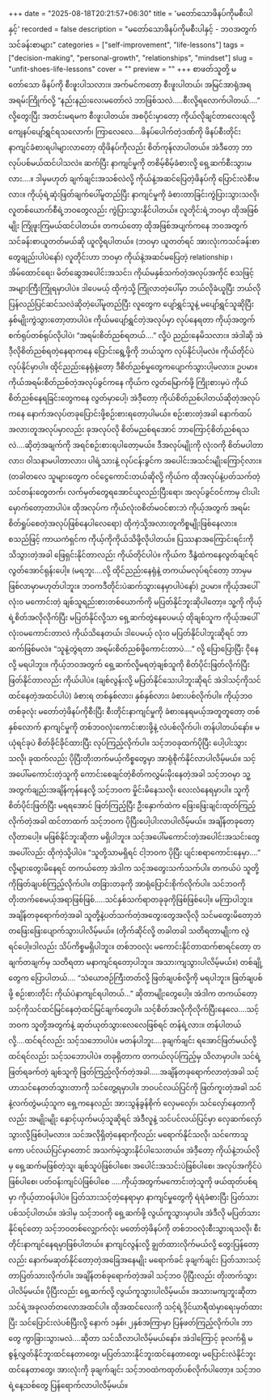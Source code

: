 +++
date = "2025-08-18T20:21:57+06:30"
title = 'မတော်သောဖိနပ်ကိုမစီးပါနှင့်'
recorded = false
description = "မတော်သောဖိနပ်ကိုမစီးပါနှင့် - ဘဝအတွက် သင်ခန်းစာများ"
categories = ["self-improvement", "life-lessons"]
tags = ["decision-making", "personal-growth", "relationships", "mindset"]
slug = "unfit-shoes-life-lessons"
cover = ""
preview = ""
+++
စာဖတ်သူတို့ မတော်သော ဖိနပ်ကို စီးဖူးပါသလား။ အက်မင်ကတော့ စီးဖူးပါတယ်၊ အမြင်အာရုံအရ အရမ်းကြိုက်လို့ “နည်းနည်းလေးမတော်လဲ ဘာဖြစ်သလဲ…..စီးလို့ရလောက်ပါတယ်….” လို့တွေးပြီး အတင်းမရမက စီးဖူးပါတယ်။ အစပိုင်းမှာတော့ ကိုယ်လိုချင်တာလေးရလို့ ကျေနပ်ပျော်ရွှင်ရသလောက်၊ ကြာလေလေ….ဖိနပ်ပေါက်တဲ့ဒဏ်ကို ဖိနပ်စီးတိုင်း နာကျင်ခံစားရပါများလာတော့ ထိုဖိနပ်ကိုလည်း စိတ်ကုန်လာပါတယ်။ အဲဒီတော့ ဘာလုပ်ပစ်မယ်ထင်ပါသလဲ။ ဆက်ပြီး နာကျင်မှုကို တစိမ့်စိမ့်ခံစားလို့ ရှေ့ဆက်စီးသွားမလား….။ ဒါမှမဟုတ် ချက်ချင်းအသစ်လဲလို့ ကိုယ်နဲ့အဆင်ပြေတဲ့ဖိနပ်ကို ပြောင်းလဲစီးမလား။
ကိုယ့်ရဲ့ဆုံးဖြတ်ချက်ပေါ်မူတည်ပြီး နာကျင်မှုကို ခံစားတာခြင်းကွဲပြားသွားသလို၊ လူတစ်ယောက်စီရဲ့ဘဝတွေလည်း ကွဲပြားသွားနိုင်ပါတယ်။
လူတိုင်းရဲ့ဘဝမှာ ထိုအဖြစ်မျိုး ကြုံဖူးကြမယ်ထင်ပါတယ်။ တကယ်တော့ ထိုအဖြစ်အပျက်ကနေ ဘဝအတွက် သင်ခန်းစာယူတတ်မယ်ဆို ယူလို့ရပါတယ်။ (ဘဝမှာ ယူတတ်ရင် အားလုံးကသင်ခန်းစာတွေချည်းပါပဲနော်)
လူတိုင်းဟာ ဘဝမှာ ကိုယ်နဲ့အဆင်မပြေတဲ့ relationship ၊ အိမ်ထောင်ရေး၊ မိတ်ဆွေအပေါင်းအသင်း၊ ကိုယ်မနှစ်သက်တဲ့အလုပ်အကိုင် စသဖြင့် အများကြီးကြုံရမှာပါပဲ။ ဒါပေမယ့် ထိုကဲ့သို့ ကြုံလာတဲ့ပေါ်မှာ ဘယ်လိုခံယူပြီး ဘယ်လိုပြန်လည်ပြင်ဆင်သလဲဆိုတဲ့ပေါ်မူတည်ပြီး လူတွေက ပျော်ရွှင်သူနဲ့ မပျော်ရွှင်သူဆိုပြီး နှစ်မျိုးကွဲသွားတော့တာပါပဲ။ ကိုယ်မပျော်ရွှင်တဲ့အလုပ်မှာ လုပ်နေရတာ ကိုယ့်အတွက် စက်ရုပ်တစ်ရုပ်လိုပါပဲ၊ “အရမ်းစိတ်ညစ်ရတယ်….” လို့ပဲ ညည်းနေမိသလား။ အဲဒါဆို အဲဒီ့လိုစိတ်ညစ်ရတဲ့နေရာကနေ ပြောင်းရွေ့ဖို့ကို ဘယ်သူက လုပ်နိုင်ပါ့မလဲ။ ကိုယ်တိုင်ပဲ လုပ်နိုင်မှာပါ။ ထိုင်ညည်းနေရုံနဲ့တော့ ဒီစိတ်ညစ်မှုတွေကပျောက်သွားပါ့မလား။ ဥပမာ။ ကိုယ်အရမ်းစိတ်ညစ်တဲ့အလုပ်ခွင်ကနေ ကိုယ်က လွတ်မြောက်ဖို့ ကြိုးစားမှပဲ ကိုယ်စိတ်ညစ်နေရခြင်းတွေကနေ လွတ်မှာပေါ့၊ အဲဒီ့တော့ ကိုယ်စိတ်ညစ်ပါတယ်ဆိုတဲ့အလုပ်ကနေ နောက်အလုပ်တခုပြောင်းဖို့စဉ်းစားရတော့ပါမယ်။ စဉ်းစားတဲ့အခါ နောက်ထပ်အလားတူအလုပ်မှာလည်း ခုအလုပ်လို စိတ်မညစ်ရအောင် ဘာကြောင့်စိတ်ညစ်ရသလဲ….ဆိုတဲ့အချက်ကို အရင်စဉ်းစားရပါတော့မယ်။ ဒီအလုပ်မျိုးကို လုံးဝကို စိတ်မပါတာလား၊ ဝါသနာမပါတာလား၊ ပါရဲ့သားနဲ့ လုပ်ငန်းခွင်က အပေါင်းအသင်းမျိုးကြောင့်လား။ (တခါတလေ သူများတွေက ဝင်ငွေကောင်းတယ်ဆိုလို့ ကိုယ်က ထိုအလုပ်နဲ့ပတ်သက်တဲ့သင်တန်းတွေတက်၊ လက်မှတ်တွေရအောင်ယူလည်းပြီးရော၊ အလုပ်ခွင်ဝင်ကာမှ ငါးပါးမှောက်တော့တာပါပဲ။ ထိုအလုပ်က ကိုယ်လုံးဝစိတ်မဝင်စားဘဲ ကိုယ့်အတွက် အရမ်းစိတ်ရှုပ်စေတဲ့အလုပ်ဖြစ်နေပါလေရော) ထိုကဲ့သို့အလားတူကိစ္စမျိုးဖြစ်နေလား။ စသည်ဖြင့် ကာယကံရှင်က ကိုယ့်ကိုကိုယ်သိဖို့လိုပါတယ်။ ပြဿနာအကြောင်းရင်းကို သိသွားတဲ့အခါ ဖြေရှင်းနိုင်တာလည်း ကိုယ်တိုင်ပါပဲ။ ကိုယ်က ဒီနွံထဲကနေလွတ်ချင်ရင် လွတ်အောင်ရုန်းပေါ့။ (မရဘူး….လို့ ထိုင်ညည်းနေရုံနဲ့ တကယ်မလုပ်ရင်တော့ ဘာမှမဖြစ်လာမှာမဟုတ်ပါဘူး။ ဘဝကဒီတိုင်းပဲဆက်သွားနေမှာပါပဲနော်)
ဥပမာ။ ကိုယ့်အပေါ် လုံး၀ မကောင်းတဲ့ ချစ်သူရည်းစားတစ်ယောက်ကို မပြတ်နိုင်ဘူးဆိုပါတော့။ သူ့ကို ကိုယ့်ရဲ့စိတ်အလိုလိုက်ပြီး မပြတ်နိုင်လို့သာ ရှေ့ဆက်တွဲနေပေမယ့် ထိုချစ်သူက ကိုယ့်အပေါ်လုံးဝမကောင်းတာလဲ ကိုယ်သိနေတယ်၊ ဒါပေမယ့် လုံး၀ မပြတ်နိုင်ပါဘူးဆိုရင် ဘာဆက်ဖြစ်မလဲ။ “သူနဲ့တွဲရတာ အရမ်းစိတ်ညစ်ဖို့ကောင်းတာပဲ….” လို့ ပြောပြောပြီး ငိုနေလို့ မရပါဘူး။ ကိုယ့်ဘဝအတွက် ရှေ့ဆက်လို့မရတဲ့ချစ်သူကို စိတ်ပိုင်းဖြတ်လိုက်ပြီး ဖြတ်နိုင်တာလည်း ကိုယ်ပါပဲ။ (ချစ်လွန်းလို့ မပြတ်နိုင်သေးပါဘူးဆိုရင် အဲဒါသင့်ကိုသင် ထင်နေတဲ့အထင်ပါပဲ) ခံစားရ တစ်နှစ်လား၊ နှစ်နှစ်လား၊ ခံစားပစ်လိုက်ပါ။ ကိုယ့်ဘဝတစ်ခုလုံး မတော်တဲ့ဖိနပ်ကိုစီးပြီး စီးတိုင်းနာကျင်မှုကို ခံစားနေရမယ့်အတူတူတော့ တစ်နှစ်လောက် နာကျင်မှုကို တစ်ဘဝလုံးကောင်းစားဖို့နဲ့ လဲပစ်လိုက်ပါ၊ တန်ပါတယ်နော်။ မယုံရင်ခုပဲ စိတ်ခိုင်ခိုင်ထားပြီး လုပ်ကြည့်လိုက်ပါ။ သင့်ဘဝခုထက်ပိုပြီး ပေါ့ပါးသွားသလို၊ ခုထက်လည်း ပိုပြီးတိုးတက်မယ့်ကိစ္စတွေမှာ အာရုံစိုက်နိုင်လာပါလိမ့်မယ်။ သင့်အပေါ်မကောင်းတဲ့သူကို ကောင်းစေချင်တဲ့စိတ်ကလွှမ်းမိုးနေတဲ့အခါ သင့်ဘဝမှာ သူ့အတွက်ချည်းအချိန်ကုန်နေလို့ သင့်ဘဝက မှိုင်းမိနေသလို၊ လေးလံနေရမှာပါ။ သူကို စိတ်ပိုင်းဖြတ်ပြီး မရရအောင် ဖြတ်ကြည့်ပြီး ဦးနှောက်ထဲက ဖြေးဖြေးချင်းထုတ်ကြည့်လိုက်တဲ့အခါ ထင်တာထက် သင့်ဘဝက ပိုပြီးပေါ့ပါးလာပါလိမ့်မယ်။ အချိန်တခုတော့ လိုတာပေါ့။ မဖြစ်နိုင်ဘူးဆိုတာ မရှိပါဘူး။
သင့်အပေါ်မကောင်းတဲ့အပေါင်းအသင်းတွေအပေါ်လည်း ထိုကဲ့သို့ပါပဲ။ “သူတို့သာမရှိရင် ငါ့ဘဝက ပိုပြီး ပျင်းစရာကောင်းနေမှာ….” လို့များတွေးမိနေရင် တကယ်တော့ အဲဒါက သင့်အတွေးသက်သက်ပါ။ တကယ်ပဲ သူတို့ကိုဖြတ်ချပစ်ကြည့်လိုက်ပါ။ တခြားတခုကို အာရုံပြောင်းစိုက်လိုက်ပါ။ သင်ဘဝကိုတိုးတက်စေမယ့်အရာဖြစ်ဖြစ်…..သင်နှစ်သက်ရာတခုခုကိုဖြစ်ဖြစ်ပေါ့။ မကြာပါဘူး။ အချိန်တခုရောက်တဲ့အခါ သူတို့နဲ့ပတ်သက်တဲ့အတွေးတွေအလိုလို သင်မတွေးမိတော့ဘဲ တဖြေးဖြေးပျောက်သွားပါလိမ့်မယ်။ (တိုက်ဆိုင်လို့ တခါတခါ သတိရတာမျိုးက လွဲရင်ပေါ့။ဒါလည်း သိပ်ကိစ္စမရှိပါဘူး။ တစ်ဘဝလုံး မကောင်းနိုင်တာထက်စာရင်တော့ တချက်တချက်မှ သတိရတာ မနာကျင်ရတော့ပါဘူး။ အသားကျသွားပါလိမ့်မယ်။)
တစ်ချို့တွေက ပြောပါတယ်…. “သံယောဇဉ်ကြီးတတ်လို့ ဖြတ်ချပစ်လို့ကို မရပါဘူး။ ဖြတ်ချပစ်ဖို့ စဉ်းစားတိုင်း ကိုယ်ပဲနာကျင်ရပါတယ်…” ဆိုတာမျိုးတွေပေါ့။ အဲဒါက တကယ်တော့ သင့်ကိုသင်ထင်မြင်နေတဲ့ထင်မြင်ချက်တွေပါ။ သင့်စိတ်အလိုကိုလိုက်ပြီးနေလေ….သင့်ဘဝက သူတို့အတွက်နဲ့ ဆုတ်ယုတ်သွားလေလေဖြစ်ရင် တန်ရဲ့လား။ တန်ပါတယ်လို့….ထင်ရင်လည်း သင့်သဘောပါပဲ။ မတန်ပါဘူး….ခုချက်ချင်း ရအောင်ဖြတ်မယ်လို့ ထင်ရင်လည်း သင့်သဘောပါပဲ။ တခုရှိတာက တကယ်လုပ်ကြည့်မှ သိလာမှာပါ။ သင်ရဲ့ဖြတ်ရခက်တဲ့ ချစ်သူကို ဖြတ်ကြည့်လိုက်တဲ့အခါ…..အချိန်တခုရောက်လာတဲ့အခါ သင့်ဟာသင်နေတတ်သွားတာကို သင်တွေ့ရမှာပါ။ ဘဝပင်လယ်ပြင်ကို ဖြတ်ကူးတဲ့အခါ သင်နဲ့လက်တွဲမယ့်သူက ရှေ့ကနေလည်း အားသွန်ခွန်စိုက် လှေမလှော်၊ သင်လှော်နေတာကိုလည်း အမျိုးမျိုး နှောင့်ယှက်မယ့်သူဆိုရင် အဲဒီလူနဲ့ သင်ပင်လယ်ပြင်မှာ လှေဆက်လှော်သွားလို့ဖြစ်ပါ့မလား။ သင်အလိုရှိတဲ့နေရာကိုလည်း မရောက်နိုင်သလို၊ သင်ကောသူကော ပင်လယ်ပြင်မှာတောင် အသက်မဲ့သွားနိုင်ပါသေးတယ်။ အဲဒီ့တော့ ကိုယ်နဲ့ဘယ်လိုမှ ရှေ့ဆက်မဖြစ်တဲ့သူ၊ ချစ်သူပဲဖြစ်ပါစေ၊ အပေါင်းအသင်းပဲဖြစ်ပါစေ၊ အလုပ်အကိုင်ပဲဖြစ်ပါစေ၊ ပတ်ဝန်းကျင်ပဲဖြစ်ပါစေ …..ကိုယ့်အတွက်မကောင်းတဲ့သူကို ဖယ်ထုတ်ပစ်ရမှာ ကိုယ့်တာဝန်ပါပဲ။ ပြတ်သားသင့်တဲ့နေရာမှာ နာကျင်မှုတွေကို ရဲရဲခံစားပြီး ပြတ်သားပစ်သင့်ပါတယ်။ အဲဒါမှ သင့်ဘဝကို ရှေ့ဆက်ဖို့ လွယ်ကူသွားမှာပါ။ အဲဒီလို မပြတ်သားနိုင်ရင်တော့ သင့်ဘဝတစ်လျှောက်လုံး မတော်တဲ့ဖိနပ်ကို တစ်ဘဝလုံးစီးသွားရသလို၊ စီးတိုင်းနာကျင်နေရမှာဖြစ်ပါတယ်။ နာကျင်လွန်းလို့ ချွတ်ထားလိုက်မယ်လို့ တွေးပြန်တော့လည်း နောက်မဆုတ်နိုင်တော့တဲ့အခြေအနေမျိုး မရောက်ခင် ခုချက်ချင်း ပြတ်သားသင့်တာပြတ်သားလိုက်ပါ။ အချိန်တစ်ခုရောက်တဲ့အခါ သင့်ဘ၀ ပိုပြီးလည်း တိုးတက်သွားပါလိမ့်မယ်။ ပိုပြီးလည်း ရှေ့ဆက်လို့ လွယ်ကူသွားပါလိမ့်မယ်။ အသားမကျဘူးဆိုတာ သင်ရဲ့အခုလတ်တလောအထင်ပါ။ ထိုအထင်လေးကို သင့်ရဲ့ဒိုင်ယာရီထဲမှာရေးမှတ်ထားပြီး သင်ပြောင်းလဲပစ်ပြီးလို့ နောက် ၁နှစ်၊ ၂နှစ်အကြာမှာ ပြန်ဖတ်ကြည့်လိုက်ပါ။ ဘာတွေ ကွာခြားသွားမလဲ….ဆိုတာ သင်သိလာပါလိမ့်မယ်နော်။
အဲဒါကြောင့် ခုလက်ရှိ မစွန့်လွှတ်နိုင်ဘူးထင်နေတာတွေ၊ မပြတ်သားနိုင်ဘူးထင်နေတာတွေ၊ မပြောင်းလဲနိုင်ဘူးထင်နေတာတွေ၊ အားလုံးကို ခုချက်ချင်း သင့်ဘဝထဲကထုတ်ပစ်လိုက်ပါတော့။ သင့်ဘဝရဲ့နေ့သစ်တွေ ပြန်ရောက်လာပါလိမ့်မယ်။